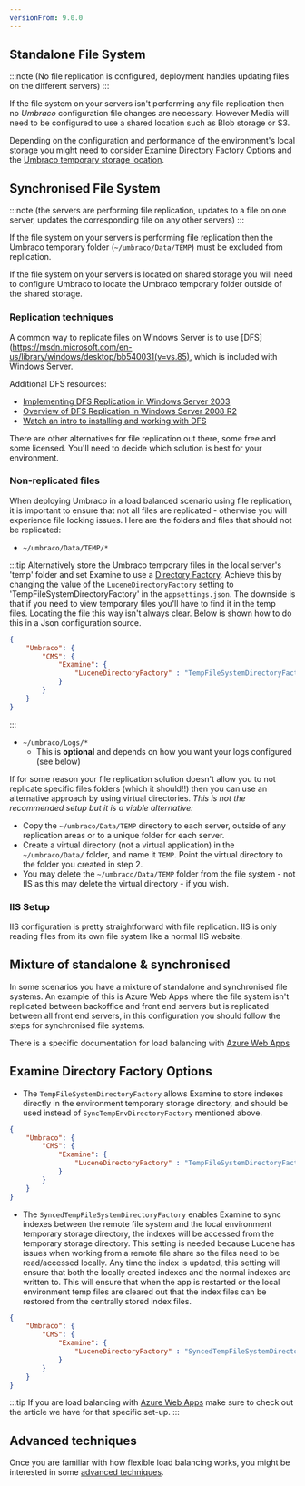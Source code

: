 ```yaml
---
versionFrom: 9.0.0
---
```


## Standalone File System
:::note
(No file replication is configured, deployment handles updating files on the different servers)
:::

If the file system on your servers isn't performing any file replication then no _Umbraco_ configuration file changes are necessary. However Media will need to be configured to use a shared location such as Blob storage or S3.

Depending on the configuration and performance of the environment's local storage you might need to consider [Examine Directory Factory Options](#examine-directory-factory-options) and the [Umbraco temporary storage location](../../../../Reference/Configuration-for-Umbraco-7-and-8/webconfig/index.md#umbracocorelocaltempstorage).

## Synchronised File System
:::note
(the servers are performing file replication, updates to a file on one server, updates the corresponding file on any other servers)
:::

If the file system on your servers is performing file replication then the Umbraco temporary folder (`~/umbraco/Data/TEMP`) must be excluded from replication.

If the file system on your servers is located on shared storage you will need to configure Umbraco to locate the Umbraco temporary folder outside of the shared storage.

### Replication techniques

A common way to replicate files on Windows Server is to use [DFS](https://msdn.microsoft.com/en-us/library/windows/desktop/bb540031(v=vs.85), which is included with Windows Server.

Additional DFS resources:

* [Implementing DFS Replication in Windows Server 2003](http://www.windowsnetworking.com/articles_tutorials/Implementing-DFS-Replication.html)
* [Overview of DFS Replication in Windows Server 2008 R2](https://technet.microsoft.com/en-us/library/cc771058.aspx)
* [Watch an intro to installing and working with DFS](https://www.youtube.com/watch?v=DYfBoUt2RVE)

There are other alternatives for file replication out there, some free and some licensed. You'll need to decide which solution is best for your environment.

### Non-replicated files

When deploying Umbraco in a load balanced scenario using file replication, it is important to ensure that not all files are replicated - otherwise you will experience file locking issues. Here are the folders and files that should not be replicated:

* `~/umbraco/Data/TEMP/*`

:::tip
Alternatively store the Umbraco temporary files in the local server's 'temp' folder and set Examine to use a [Directory Factory](#examine-directory-factory-options).
Achieve this by changing the value of the `LuceneDirectoryFactory` setting to 'TempFileSystemDirectoryFactory' in the `appsettings.json`. The downside is that if you need to view temporary files you'll have to find it in the temp files. Locating the file this way isn't always clear.
Below is shown how to do this in a Json configuration source.
```json
{
    "Umbraco": {
        "CMS": {
            "Examine": {
                "LuceneDirectoryFactory" : "TempFileSystemDirectoryFactory"
            }
        }
    }
}

```
:::
* `~/umbraco/Logs/*`
	* This is **optional** and depends on how you want your logs configured (see below)

If for some reason your file replication solution doesn't allow you to not replicate specific files folders (which it should!!) then you can use an alternative approach by using virtual directories. *This is not the recommended setup but it is a viable alternative:*

* Copy the `~/umbraco/Data/TEMP` directory to each server, outside of any replication areas or to a unique folder for each server.
* Create a virtual directory (not a virtual application) in the `~/umbraco/Data/` folder, and name it `TEMP`. Point the virtual directory to the folder you created in step 2.
* You may delete the `~/umbraco/Data/TEMP` folder from the file system - not IIS as this may delete the virtual directory - if you wish.

### IIS Setup

IIS configuration is pretty straightforward with file replication. IIS is only reading files from its own file system like a normal IIS website.

## Mixture of standalone & synchronised

In some scenarios you have a mixture of standalone and synchronised file systems. An example of this is Azure Web Apps where the file system isn't replicated between backoffice and front end servers but is replicated between all front end servers, in this configuration you should follow the steps for synchronised file systems.

There is a specific documentation for load balancing with [Azure Web Apps](azure-web-apps.md)

## Examine Directory Factory Options

- The `TempFileSystemDirectoryFactory` allows Examine to store indexes directly in the environment temporary storage directory, and should be used instead of `SyncTempEnvDirectoryFactory` mentioned above.
```json
{
    "Umbraco": {
        "CMS": {
            "Examine": {
                "LuceneDirectoryFactory" : "TempFileSystemDirectoryFactory"
            }
        }
    }
}
```
- The `SyncedTempFileSystemDirectoryFactory` enables Examine to sync indexes between the remote file system and the local environment temporary storage directory, the indexes will be accessed from the temporary storage directory. This setting is needed because Lucene has issues when working from a remote file share so the files need to be read/accessed locally. Any time the index is updated, this setting will ensure that both the locally created indexes and the normal indexes are written to. This will ensure that when the app is restarted or the local environment temp files are cleared out that the index files can be restored from the centrally stored index files.
```json
{
    "Umbraco": {
        "CMS": {
            "Examine": {
                "LuceneDirectoryFactory" : "SyncedTempFileSystemDirectoryFactory"
            }
        }
    }
}
```

:::tip
If you are load balancing with [Azure Web Apps](azure-web-apps.md) make sure to check out the article we have for that specific set-up.
:::

## Advanced techniques

Once you are familiar with how flexible load balancing works, you might be interested in some [advanced techniques](flexible-advanced.md).
